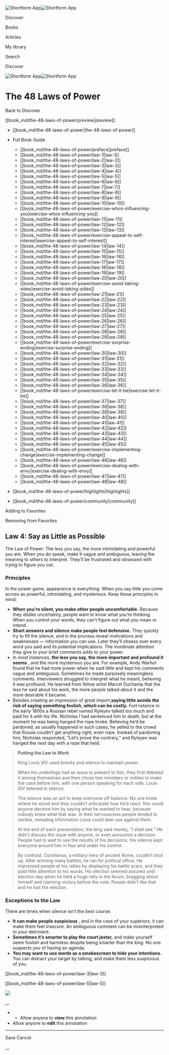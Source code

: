 ![Shortform App](/img/logo.36a2399e.svg)![Shortform App](/img/logo-dark.70c1b072.svg)

Discover

Books

Articles

My library

Search

Discover

![Shortform App](/img/logo.36a2399e.svg)![Shortform App](/img/logo-dark.70c1b072.svg)

# The 48 Laws of Power

Back to Discover

[[book_md/the-48-laws-of-power/preview|preview]]

  * [[book_md/the-48-laws-of-power|the-48-laws-of-power]]
  * Full Book Guide

    * [[book_md/the-48-laws-of-power/preface|preface]]
    * [[book_md/the-48-laws-of-power/law-1|law-1]]
    * [[book_md/the-48-laws-of-power/law-2|law-2]]
    * [[book_md/the-48-laws-of-power/law-3|law-3]]
    * [[book_md/the-48-laws-of-power/law-4|law-4]]
    * [[book_md/the-48-laws-of-power/law-5|law-5]]
    * [[book_md/the-48-laws-of-power/law-6|law-6]]
    * [[book_md/the-48-laws-of-power/law-7|law-7]]
    * [[book_md/the-48-laws-of-power/law-8|law-8]]
    * [[book_md/the-48-laws-of-power/law-9|law-9]]
    * [[book_md/the-48-laws-of-power/law-10|law-10]]
    * [[book_md/the-48-laws-of-power/exercise-whos-influencing-you|exercise-whos-influencing-you]]
    * [[book_md/the-48-laws-of-power/law-11|law-11]]
    * [[book_md/the-48-laws-of-power/law-12|law-12]]
    * [[book_md/the-48-laws-of-power/law-13|law-13]]
    * [[book_md/the-48-laws-of-power/exercise-appeal-to-self-interest|exercise-appeal-to-self-interest]]
    * [[book_md/the-48-laws-of-power/law-14|law-14]]
    * [[book_md/the-48-laws-of-power/law-15|law-15]]
    * [[book_md/the-48-laws-of-power/law-16|law-16]]
    * [[book_md/the-48-laws-of-power/law-17|law-17]]
    * [[book_md/the-48-laws-of-power/law-18|law-18]]
    * [[book_md/the-48-laws-of-power/law-19|law-19]]
    * [[book_md/the-48-laws-of-power/law-20|law-20]]
    * [[book_md/the-48-laws-of-power/exercise-avoid-taking-sides|exercise-avoid-taking-sides]]
    * [[book_md/the-48-laws-of-power/law-21|law-21]]
    * [[book_md/the-48-laws-of-power/law-22|law-22]]
    * [[book_md/the-48-laws-of-power/law-23|law-23]]
    * [[book_md/the-48-laws-of-power/law-24|law-24]]
    * [[book_md/the-48-laws-of-power/law-25|law-25]]
    * [[book_md/the-48-laws-of-power/law-26|law-26]]
    * [[book_md/the-48-laws-of-power/law-27|law-27]]
    * [[book_md/the-48-laws-of-power/law-28|law-28]]
    * [[book_md/the-48-laws-of-power/law-29|law-29]]
    * [[book_md/the-48-laws-of-power/exercise-surprise-ending|exercise-surprise-ending]]
    * [[book_md/the-48-laws-of-power/law-30|law-30]]
    * [[book_md/the-48-laws-of-power/law-31|law-31]]
    * [[book_md/the-48-laws-of-power/law-32|law-32]]
    * [[book_md/the-48-laws-of-power/law-33|law-33]]
    * [[book_md/the-48-laws-of-power/law-34|law-34]]
    * [[book_md/the-48-laws-of-power/law-35|law-35]]
    * [[book_md/the-48-laws-of-power/law-36|law-36]]
    * [[book_md/the-48-laws-of-power/exercise-let-it-be|exercise-let-it-be]]
    * [[book_md/the-48-laws-of-power/law-37|law-37]]
    * [[book_md/the-48-laws-of-power/law-38|law-38]]
    * [[book_md/the-48-laws-of-power/law-39|law-39]]
    * [[book_md/the-48-laws-of-power/law-40|law-40]]
    * [[book_md/the-48-laws-of-power/law-41|law-41]]
    * [[book_md/the-48-laws-of-power/law-42|law-42]]
    * [[book_md/the-48-laws-of-power/law-43|law-43]]
    * [[book_md/the-48-laws-of-power/law-44|law-44]]
    * [[book_md/the-48-laws-of-power/law-45|law-45]]
    * [[book_md/the-48-laws-of-power/exercise-implementing-change|exercise-implementing-change]]
    * [[book_md/the-48-laws-of-power/law-46|law-46]]
    * [[book_md/the-48-laws-of-power/exercise-dealing-with-envy|exercise-dealing-with-envy]]
    * [[book_md/the-48-laws-of-power/law-47|law-47]]
    * [[book_md/the-48-laws-of-power/law-48|law-48]]
  * [[book_md/the-48-laws-of-power/highlights|highlights]]
  * [[book_md/the-48-laws-of-power/community|community]]



Adding to Favorites 

Removing from Favorites 

## Law 4: Say as Little as Possible

The Law of Power: The less you say, the more intimidating and powerful you are. When you do speak, make it vague and ambiguous, leaving the meaning to others to interpret. They’ll be frustrated and obsessed with trying to figure you out.

### Principles

In the power game, appearance is everything. When you say little you come across as powerful, intimidating, and mysterious. Keep these principles in mind:

  * **When you’re silent, you make other people uncomfortable.** Because they dislike uncertainty, people want to know what you’re thinking. When you control your words, they can’t figure out what you mean or intend.
  * **Short answers and silence make people feel defensive.** They quickly try to fill the silence, and in the process reveal motivations and weaknesses — information you can use. Later they’ll obsess over every word you said and its potential implications. The inordinate attention they give to your brief comments adds to your power.
  * In most instances, **the less you say, the more important and profound it seems** , and the more mysterious you are. For example, Andy Warhol found that he had more power when he said little and kept his comments vague and ambiguous. Sometimes he made purposely meaningless comments. Interviewers struggled to interpret what he meant, believing it was profound. He learned from fellow artist Marcel Duchamp that the less he said about his work, the more people talked about it and the more desirable it became.
  * Besides creating an impression of great import,**saying little avoids the risk of saying something foolish, which can be costly.** For**i** nstance in the early 1800s a Russian rebel named Ryleyev talked too much and paid for it with his life. Nicholas I had sentenced him to death, but at the moment he was being hanged the rope broke. Believing he’d be pardoned, as usually happened in such cases, he yelled to the crowd that Russia couldn’t get anything right, even rope. Instead of pardoning him, Nicholas responded, “Let’s prove the contrary,” and Ryleyev was hanged the next day with a rope that held.



> **Putting the Law to Work**
> 
> King Louis XIV used brevity and silence to maintain power.
> 
> When his underlings had an issue to present to him, they first debated it among themselves and then chose two ministers or nobles to make the case before him, with one person speaking for each side. Louis XIV listened in silence.
> 
> The silence was an act to keep everyone off balance. No one knew where he stood and they couldn’t anticipate how he’d react. Nor could anyone deceive him by saying what he wanted to hear, because nobody knew what that was. In their nervousness people tended to ramble, revealing information Louis could later use against them.
> 
> At the end of each presentation, the king said merely, “I shall see.” He didn’t discuss the issue with anyone, or even announce a decision. People had to wait to see the results of his decisions. His silence kept everyone around him in fear and under his control.
> 
> By contrast, Coriolanus, a military hero of ancient Rome, couldn’t shut up. After winning many battles, he ran for political office. He impressed people at his rallies by displaying his battle scars, and they paid little attention to his words. His election seemed assured until election day when he held a huge rally in the forum, bragging about himself and claiming victory before the vote. People didn’t like that and he lost the election.

### Exceptions to the Law

There are times when silence isn’t the best course:

  * **It can make people suspicious** , and in the case of your superiors, it can make them feel insecure. An ambiguous comment can be misinterpreted to your detriment.
  * **Sometimes it’s smarter to play the court jester,** and make yourself seem foolish and harmless despite being smarter than the king. No one suspects you of having an agenda.
  * **You may want to use words as a smokescreen to hide your intentions.** You can distract your target by talking, and make them less suspicious of you. 



[[book_md/the-48-laws-of-power/law-3|law-3]]

[[book_md/the-48-laws-of-power/law-5|law-5]]

![](https://bat.bing.com/action/0?ti=56018282&Ver=2&mid=c7cd0df0-41bd-4bf3-af8a-00898e00677e&sid=1711133063fa11eebdec89a8b8ae3bbc&vid=171147a063fa11eea7440fcfeb230d96&vids=0&msclkid=N&pi=0&lg=en-US&sw=800&sh=600&sc=24&nwd=1&tl=Shortform%20%7C%20Book&p=https%3A%2F%2Fwww.shortform.com%2Fapp%2Fbook%2Fthe-48-laws-of-power%2Flaw-4&r=&lt=324&evt=pageLoad&sv=1&rn=210309)

__

  *   * Allow anyone to **view** this annotation
  * Allow anyone to **edit** this annotation



* * *

Save Cancel

__



